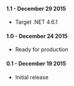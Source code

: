 #### 1.1 - December 29 2015
* Target .NET 4.6.1

#### 1.0 - December 24 2015
* Ready for production

#### 0.1 - December 19 2015
* Initial release
